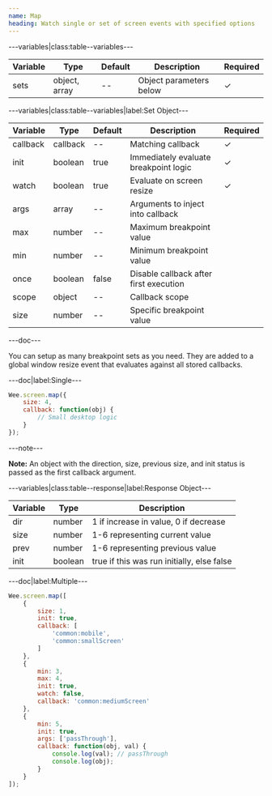 ```yaml
---
name: Map
heading: Watch single or set of screen events with specified options
---
```


---variables|class:table--variables---

| Variable | Type | Default | Description | Required |
| -- | -- | -- | -- | -- |
| sets | object, array | -- | Object parameters below | &#10003; |

---variables|class:table--variables|label:Set Object---

| Variable | Type | Default | Description | Required |
| -- | -- | -- | -- | -- |
| callback | callback | -- | Matching callback | &#10003; |
| init | boolean | true | Immediately evaluate breakpoint logic | &#10003; |
| watch | boolean | true | Evaluate on screen resize | &#10003; |
| args | array | -- | Arguments to inject into callback ||
| max | number | -- | Maximum breakpoint value ||
| min | number | -- | Minimum breakpoint value ||
| once | boolean | false | Disable callback after first execution ||
| scope | object | -- | Callback scope ||
| size | number | -- | Specific breakpoint value ||

---doc---

You can setup as many breakpoint sets as you need. They are added to a global window resize event that evaluates against all stored callbacks.

---doc|label:Single---

```javascript
Wee.screen.map({
	size: 4,
	callback: function(obj) {
		// Small desktop logic
	}
});
```

---note---

<b>Note:</b> An object with the direction, size, previous size, and init status is passed as the first callback argument.

---variables|class:table--response|label:Response Object---

| Variable | Type | Description |
| -- | -- | -- |
| dir | number | 1 if increase in value, 0 if decrease |
| size | number | 1-6 representing current value |
| prev | number | 1-6 representing previous value |
| init | boolean | true if this was run initially, else false |

---doc|label:Multiple---

```javascript
Wee.screen.map([
	{
		size: 1,
		init: true,
		callback: [
			'common:mobile',
			'common:smallScreen'
		]
	},
	{
		min: 3,
		max: 4,
		init: true,
		watch: false,
		callback: 'common:mediumScreen'
	},
	{
		min: 5,
		init: true,
		args: ['passThrough'],
		callback: function(obj, val) {
			console.log(val); // passThrough
			console.log(obj);
		}
	}
]);
```